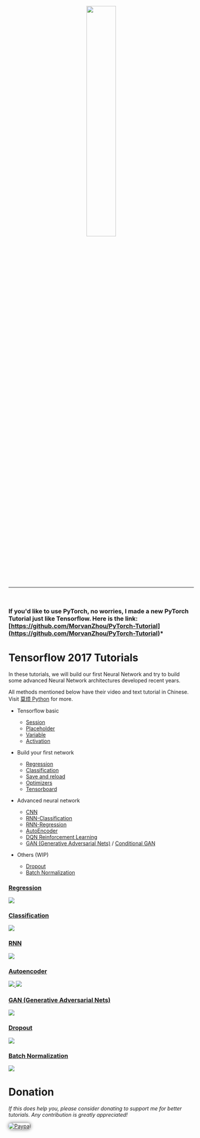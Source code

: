 <p align="center">
    <a href="https://www.tensorflow.org/" target="_blank">
    <img width="40%" src="https://github.com/MorvanZhou/tutorials/blob/master/tensorflowTUT/logo.jpeg" style="max-width:100%;">
    </a>
</p>

---

<br>

### If you'd like to use **PyTorch**, no worries, I made a new **PyTorch Tutorial** just like Tensorflow. Here is the link: [https://github.com/MorvanZhou/PyTorch-Tutorial](https://github.com/MorvanZhou/PyTorch-Tutorial)*

# Tensorflow 2017 Tutorials


In these tutorials, we will build our first Neural Network and try to build some advanced Neural Network architectures developed recent years.

All methods mentioned below have their video and text tutorial in Chinese. Visit [莫烦 Python](https://morvanzhou.github.io/tutorials/) for more.


* Tensorflow basic
  * [Session](https://github.com/MorvanZhou/Tensorflow-Tutorial/blob/master/tutorial-contents/201_session.py)
  * [Placeholder](https://github.com/MorvanZhou/Tensorflow-Tutorial/blob/master/tutorial-contents/202_placeholder.py)
  * [Variable](https://github.com/MorvanZhou/Tensorflow-Tutorial/blob/master/tutorial-contents/203_variable.py)
  * [Activation](https://github.com/MorvanZhou/Tensorflow-Tutorial/blob/master/tutorial-contents/204_activation.py)
* Build your first network
  * [Regression](https://github.com/MorvanZhou/Tensorflow-Tutorial/blob/master/tutorial-contents/301_simple_regression.py)
  * [Classification](https://github.com/MorvanZhou/Tensorflow-Tutorial/blob/master/tutorial-contents/302_simple_classification.py)
  * [Save and reload](https://github.com/MorvanZhou/Tensorflow-Tutorial/blob/master/tutorial-contents/303_save_reload.py)
  * [Optimizers](https://github.com/MorvanZhou/Tensorflow-Tutorial/blob/master/tutorial-contents/304_optimizer.py)
  * [Tensorboard](https://github.com/MorvanZhou/Tensorflow-Tutorial/blob/master/tutorial-contents/305_tensorboard.py)
* Advanced neural network
  * [CNN](https://github.com/MorvanZhou/Tensorflow-Tutorial/blob/master/tutorial-contents/401_CNN.py)
  * [RNN-Classification](https://github.com/MorvanZhou/Tensorflow-Tutorial/blob/master/tutorial-contents/402_RNN_classification.py)
  * [RNN-Regression](https://github.com/MorvanZhou/Tensorflow-Tutorial/blob/master/tutorial-contents/403_RNN_regression.py)
  * [AutoEncoder](https://github.com/MorvanZhou/Tensorflow-Tutorial/blob/master/tutorial-contents/404_AutoEncoder.py)
  * [DQN Reinforcement Learning](https://github.com/MorvanZhou/Tensorflow-Tutorial/blob/master/tutorial-contents/405_DQN_reinforcement_learning.py)
  * [GAN (Generative Adversarial Nets)](https://github.com/MorvanZhou/Tensorflow-Tutorial/blob/master/tutorial-contents/406_GAN.py) / [Conditional GAN](https://github.com/MorvanZhou/Tensorflow-Tutorial/blob/master/tutorial-contents/406_conditional_GAN.py)

* Others (WIP)
  * [Dropout](https://github.com/MorvanZhou/Tensorflow-Tutorial/blob/master/tutorial-contents/501_dropout.py)
  * [Batch Normalization](https://github.com/MorvanZhou/Tensorflow-Tutorial/blob/master/tutorial-contents/502_batch_normalization.py)

### [Regression](https://github.com/MorvanZhou/Tensorflow-Tutorial/blob/master/tutorial-contents/301_simple_regression.py)

<a href="https://github.com/MorvanZhou/Tensorflow-Tutorial/blob/master/tutorial-contents/301_simple_regression.py">
    <img class="course-image" src="https://morvanzhou.github.io/static/results/torch/1-1-2.gif">
</a>

### [Classification](https://github.com/MorvanZhou/Tensorflow-Tutorial/blob/master/tutorial-contents/302_simple_classification.py)

<a href="https://github.com/MorvanZhou/Tensorflow-Tutorial/blob/master/tutorial-contents/302_simple_classification.py">
    <img class="course-image" src="https://morvanzhou.github.io/static/results/torch/1-1-3.gif">
</a>

### [RNN](https://github.com/MorvanZhou/Tensorflow-Tutorial/blob/master/tutorial-contents/403_RNN_regression.py)

<a href="https://github.com/MorvanZhou/Tensorflow-Tutorial/blob/master/tutorial-contents/403_RNN_regression.py">
    <img class="course-image" src="https://morvanzhou.github.io/static/results/torch/4-3-1.gif" >
</a>

### [Autoencoder](https://github.com/MorvanZhou/Tensorflow-Tutorial/blob/master/tutorial-contents/404_AutoEncoder.py)

<a href="https://github.com/MorvanZhou/Tensorflow-Tutorial/blob/master/tutorial-contents/404_AutoEncoder.py">
    <img class="course-image" src="https://morvanzhou.github.io/static/results/torch/4-4-1.gif" >
</a>

<a href="https://github.com/MorvanZhou/Tensorflow-Tutorial/blob/master/tutorial-contents/404_AutoEncoder.py">
    <img class="course-image" src="https://morvanzhou.github.io/static/results/torch/4-4-2.gif" >
</a>

### [GAN (Generative Adversarial Nets)](https://github.com/MorvanZhou/Tensorflow-Tutorial/blob/master/tutorial-contents/406_GAN.py)
<a href="https://github.com/MorvanZhou/Tensorflow-Tutorial/blob/master/tutorial-contents/406_GAN.py">
    <img class="course-image" src="https://morvanzhou.github.io/static/results/torch/4-6-1.gif" >
</a>

### [Dropout](https://github.com/MorvanZhou/Tensorflow-Tutorial/blob/master/tutorial-contents/501_dropout.py)
<a href="https://github.com/MorvanZhou/Tensorflow-Tutorial/blob/master/tutorial-contents/501_dropout.py">
    <img class="course-image" src="https://morvanzhou.github.io/static/results/torch/5-3-1.gif" >
</a>

### [Batch Normalization](https://github.com/MorvanZhou/Tensorflow-Tutorial/blob/master/tutorial-contents/502_batch_normalization.py)
<a href="https://github.com/MorvanZhou/Tensorflow-Tutorial/blob/master/tutorial-contents/502_batch_normalization.py">
    <img class="course-image" src="https://morvanzhou.github.io/static/results/torch/5-4-2.gif" >
</a>



# Donation

*If this does help you, please consider donating to support me for better tutorials. Any contribution is greatly appreciated!*

<div >
  <a href="https://www.paypal.com/cgi-bin/webscr?cmd=_donations&amp;business=morvanzhou%40gmail%2ecom&amp;lc=C2&amp;item_name=MorvanPython&amp;currency_code=AUD&amp;bn=PP%2dDonationsBF%3abtn_donateCC_LG%2egif%3aNonHosted">
    <img style="border-radius: 20px;  box-shadow: 0px 0px 10px 1px  #888888;"
         src="https://www.paypalobjects.com/webstatic/en_US/i/btn/png/silver-pill-paypal-44px.png"
         alt="Paypal"
         height="auto" ></a>
</div>
